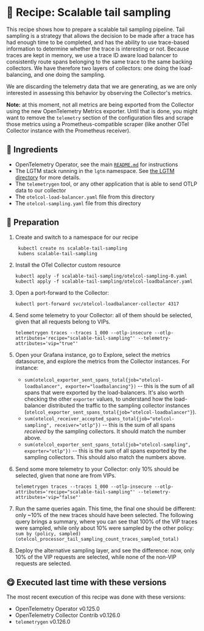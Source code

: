 # 🍜 Recipe: Scalable tail sampling

This recipe shows how to prepare a scalable tail sampling pipeline. Tail sampling is a strategy that allows the decision to be made after a trace has had enough time to be completed, and has the ability to use trace-based information to determine whether the trace is interesting or not. Because traces are kept in memory, we use a trace ID aware load balancer to consistently route spans belonging to the same trace to the same backing collectors. We have therefore two layers of collectors: one doing the load-balancing, and one doing the sampling.

We are discarding the telemetry data that we are generating, as we are only interested in assessing this behavior by observing the Collector's metrics.

**Note:** at this moment, not all metrics are being exported from the Collector using the new OpenTelemetry Metrics exporter. Until that is done, you might want to remove the `telemetry` section of the configuration files and scrape those metrics using a Prometheus-compatible scraper (like another OTel Collector instance with the Prometheus receiver).

## 🧄 Ingredients

- OpenTelemetry Operator, see the main [`README.md`](../README.md) for instructions
- The LGTM stack running in the `lgtm` namespace. See [the LGTM directory](../_drawer/lgtm) for more details.
- The `telemetrygen` tool, or any other application that is able to send OTLP data to our collector
- The `otelcol-load-balancer.yaml` file from this directory
- The `otelcol-sampling.yaml` file from this directory

## 🥣 Preparation

1. Create and switch to a namespace for our recipe
   ```terminal
    kubectl create ns scalable-tail-sampling
    kubens scalable-tail-sampling
   ```

2. Install the OTel Collector custom resource
   ```terminal
   kubectl apply -f scalable-tail-sampling/otelcol-sampling-0.yaml
   kubectl apply -f scalable-tail-sampling/otelcol-loadbalancer.yaml
   ```

3. Open a port-forward to the Collector:
   ```terminal
   kubectl port-forward svc/otelcol-loadbalancer-collector 4317
   ```

4. Send some telemetry to your Collector: all of them should be selected, given that all requests belong to VIPs.
   ```terminal
   telemetrygen traces --traces 1_000 --otlp-insecure --otlp-attributes='recipe="scalable-tail-sampling"' --telemetry-attributes='vip="true"'
   ```

5. Open your Grafana instance, go to Explore, select the metrics datasource, and explore the metrics from the Collector instances. For instance:
   * `sum(otelcol_exporter_sent_spans_total{job="otelcol-loadbalancer", exporter="loadbalancing"})` -- this is the sum of all spans that were exported by the load-balancers. It's also worth checking the other `exporter` values, to understand how the load-balancer distributed the traffic to the sampling collector instances (`otelcol_exporter_sent_spans_total{job="otelcol-loadbalancer"}`).
   * `sum(otelcol_receiver_accepted_spans_total{job="otelcol-sampling", receiver="otlp"})` -- this is the sum of all spans _received_ by the sampling collectors. It should match the number above.
   * `sum(otelcol_exporter_sent_spans_total{job="otelcol-sampling", exporter="otlp"})` -- this is the sum of all spans exported by the sampling collectors. This should also match the numbers above.

6. Send some more telemetry to your Collector: only 10% should be selected, given that none are from VIPs.
   ```terminal
   telemetrygen traces --traces 1_000 --otlp-insecure --otlp-attributes='recipe="scalable-tail-sampling"' --telemetry-attributes='vip="false"'
   ```

7. Run the same queries again. This time, the final one should be different: only ~10% of the new traces should have been selected. The following query brings a summary, where you can see that 100% of the VIP traces were sampled, while only about 10% were sampled by the other policy: `sum by (policy, sampled) (otelcol_processor_tail_sampling_count_traces_sampled_total)`

8. Deploy the alternative sampling layer, and see the difference: now, only 10% of the VIP requests are selected, while none of the non-VIP requests are selected.

## 😋 Executed last time with these versions

The most recent execution of this recipe was done with these versions:

- OpenTelemetry Operator v0.125.0
- OpenTelemetry Collector Contrib v0.126.0
- `telemetrygen` v0.126.0
